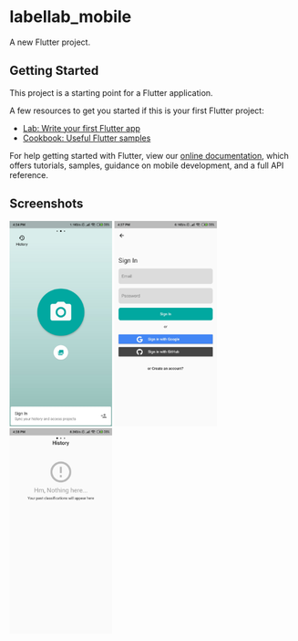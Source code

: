# labellab_mobile

A new Flutter project.

## Getting Started

This project is a starting point for a Flutter application.

A few resources to get you started if this is your first Flutter project:

- [Lab: Write your first Flutter app](https://flutter.io/docs/get-started/codelab)
- [Cookbook: Useful Flutter samples](https://flutter.io/docs/cookbook)

For help getting started with Flutter, view our 
[online documentation](https://flutter.io/docs), which offers tutorials, 
samples, guidance on mobile development, and a full API reference.

## Screenshots
<img src="lib/screenshots/app_ss_01.jpg" width="180px" height="360px"> <img src="lib/screenshots/app_ss_02.jpg" width="180px" height="360px"> <img src="lib/screenshots/app_ss_03.jpg" width="180px" height="360px">
